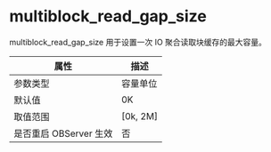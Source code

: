 multiblock_read_gap_size 
=============================================

multiblock_read_gap_size 用于设置一次 IO 聚合读取块缓存的最大容量。


|      **属性**      |   **描述**   |
|------------------|------------|
| 参数类型             | 容量单位       |
| 默认值              | 0K         |
| 取值范围             | \[0k, 2M\] |
| 是否重启 OBServer 生效 | 否          |


